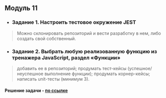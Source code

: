 ## Модуль 11
- ### Задание 1. Настроить тестовое окружение JEST

> Можно склонировать репозиторий и вести разработку в нем, либо создать свой собственный.

- ### Задание 2. Выбрать любую реализованную функцию из тренажера JavaScript, раздел «Функции»

> добавить ее в репозиторий;
> продумать тест-кейсы (успешное/неуспешное выполнение функции);
> продумать корнер-кейсы; 
> написать unit-тесты (минимум 3).

#### Решение задачи - [по ссылке]()
